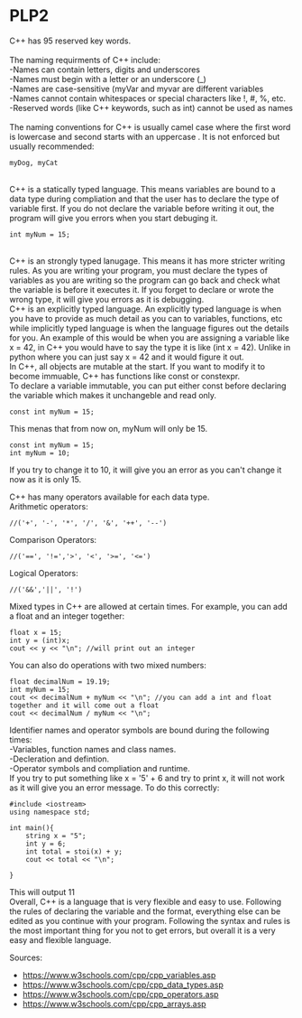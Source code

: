 # PLP2
C++ has 95 reserved key words. <br>
<br>
The naming requirments of C++ include: <br>
-Names can contain letters, digits and underscores <br>
-Names must begin with a letter or an underscore (_) <br>
-Names are case-sensitive (myVar and myvar are different variables <br> 
-Names cannot contain whitespaces or special characters like !, #, %, etc. <br>
-Reserved words (like C++ keywords, such as int) cannot be used as names <br>
<br> 
The naming conventions for C++ is usually camel case where the first word is lowercase and second starts with an uppercase . It is not enforced but usually recommended:
  ```
myDog, myCat
```
<br>
C++ is a statically typed language. This means variables are bound to a data type during compliation and that the user has to declare the type of variable first. If you do not declare the variable before writing it out, the program will give you errors when you start debuging it. 

```
int myNum = 15;
```
<br>
C++ is an strongly typed lanugage. This means it has more stricter writing rules. As you are writing your program, you must declare the types of variables as you are writing so the program can go back and check what the variable is before it executes it. If you forget to declare or wrote the wrong type, it will give you errors as it is debugging. 
<br>
C++ is an explicitly typed language. An explicitly typed language is when you have to provide as much detail as you can to variables, functions, etc while implicitly typed language is when the language figures out the details for you. An example of this would be when you are assigning a variable like x = 42, in C++ you would have to say the type it is like (int x = 42). Unlike in python where you can just say x = 42 and it would figure it out. 
<br>
In C++, all objects are mutable at the start. If you want to modify it to become immuable, C++ has functions like const or constexpr. 
<br>
To declare a variable immutable, you can put either const before declaring the variable which makes it unchangeble and read only. 

```
const int myNum = 15;
```
This menas that from now on, myNum will only be 15. 

```
const int myNum = 15;
int myNum = 10;
```
If you try to change it to 10, it will give you an error as you can't change it now as it is only 15. 

C++ has many operators available for each data type. 
<br> 
Arithmetic operators: 

```
//('+', '-', '*', '/', '&', '++', '--')
```
Comparison Operators: 

```
//('==', '!=','>', '<', '>=', '<=')
```

Logical Operators:

```
//('&&','||', '!')
```
Mixed types in C++ are allowed at certain times. For example, you can add a float and an integer together: 
```
float x = 15;
int y = (int)x;
cout << y << "\n"; //will print out an integer
```
You can also do operations with two mixed numbers:
```
float decimalNum = 19.19;
int myNum = 15;
cout << decimalNum + myNum << "\n"; //you can add a int and float together and it will come out a float 
cout << decimalNum / myNum << "\n";
```

Identifier names and operator symbols are bound during the following times: <br>
-Variables, function names and class names. <br>
-Decleration and defintion. <br>
-Operator symbols and compliation and runtime. <br>
If you try to put something like x = '5' + 6 and try to print x, it will not work as it will give you an error message. To do this correctly: 
```
#include <iostream>
using namespace std;

int main(){
    string x = "5";
    int y = 6;
    int total = stoi(x) + y;
    cout << total << "\n";

}
```
This will output 11
<br>
Overall, C++ is a language that is very flexible and easy to use. Following the rules of declaring the variable and the format, everything else can be edited as you continue with your program. Following the syntax and rules is the most important thing for you not to get errors, but overall it is a very easy and flexible language. <br>

Sources: 
- https://www.w3schools.com/cpp/cpp_variables.asp
- https://www.w3schools.com/cpp/cpp_data_types.asp
- https://www.w3schools.com/cpp/cpp_operators.asp
- https://www.w3schools.com/cpp/cpp_arrays.asp

